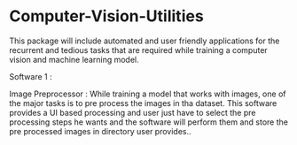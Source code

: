 # Computer-Vision-Utilities
This package will include automated and user friendly applications for the recurrent and tedious tasks that are required while training a computer vision and machine learning model.

Software 1 : 

Image Preprocessor : While training a model that works with images, one of the major tasks is to pre process the images in tha dataset. This software provides a UI based processing and user just have to select the pre processing steps he wants and the software will perform them and store the pre processed images in directory user provides..


